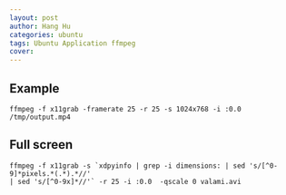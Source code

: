 ```yaml
---
layout: post
author: Hang Hu
categories: ubuntu
tags: Ubuntu Application ffmpeg 
cover: 
---
```


## Example

```
ffmpeg -f x11grab -framerate 25 -r 25 -s 1024x768 -i :0.0 /tmp/output.mp4
```
## Full screen

```
ffmpeg -f x11grab -s `xdpyinfo | grep -i dimensions: | sed 's/[^0-9]*pixels.*(.*).*//' 
| sed 's/[^0-9x]*//'` -r 25 -i :0.0  -qscale 0 valami.avi
```
